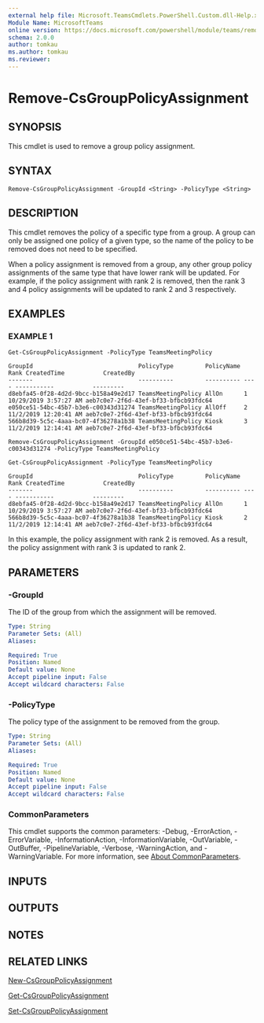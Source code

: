 ```yaml
---
external help file: Microsoft.TeamsCmdlets.PowerShell.Custom.dll-Help.xml
Module Name: MicrosoftTeams
online version: https://docs.microsoft.com/powershell/module/teams/remove-csgrouppolicyassignment
schema: 2.0.0
author: tomkau
ms.author: tomkau
ms.reviewer:
---
```


# Remove-CsGroupPolicyAssignment

## SYNOPSIS

This cmdlet is used to remove a group policy assignment.

## SYNTAX

```
Remove-CsGroupPolicyAssignment -GroupId <String> -PolicyType <String>
```

## DESCRIPTION
This cmdlet removes the policy of a specific type from a group.  A group can only be assigned one policy of a given type, so the name of the policy to be removed does not need to be specified.

When a policy assignment is removed from a group, any other group policy assignments of the same type that have lower rank will be updated.  For example, if the policy assignment with rank 2 is removed, then the rank 3 and 4 policy assignments will be updated to rank  2 and 3 respectively.

## EXAMPLES

### EXAMPLE 1
```
Get-CsGroupPolicyAssignment -PolicyType TeamsMeetingPolicy

GroupId                              PolicyType         PolicyName Rank CreatedTime           CreatedBy
-------                              ----------         ---------- ---- -----------           ---------
d8ebfa45-0f28-4d2d-9bcc-b158a49e2d17 TeamsMeetingPolicy AllOn      1    10/29/2019 3:57:27 AM aeb7c0e7-2f6d-43ef-bf33-bfbcb93fdc64
e050ce51-54bc-45b7-b3e6-c00343d31274 TeamsMeetingPolicy AllOff     2    11/2/2019 12:20:41 AM aeb7c0e7-2f6d-43ef-bf33-bfbcb93fdc64
566b8d39-5c5c-4aaa-bc07-4f36278a1b38 TeamsMeetingPolicy Kiosk      3    11/2/2019 12:14:41 AM aeb7c0e7-2f6d-43ef-bf33-bfbcb93fdc64

Remove-CsGroupPolicyAssignment -GroupId e050ce51-54bc-45b7-b3e6-c00343d31274 -PolicyType TeamsMeetingPolicy 

Get-CsGroupPolicyAssignment -PolicyType TeamsMeetingPolicy

GroupId                              PolicyType         PolicyName Rank CreatedTime           CreatedBy
-------                              ----------         ---------- ---- -----------           ---------
d8ebfa45-0f28-4d2d-9bcc-b158a49e2d17 TeamsMeetingPolicy AllOn      1    10/29/2019 3:57:27 AM aeb7c0e7-2f6d-43ef-bf33-bfbcb93fdc64
566b8d39-5c5c-4aaa-bc07-4f36278a1b38 TeamsMeetingPolicy Kiosk      2    11/2/2019 12:14:41 AM aeb7c0e7-2f6d-43ef-bf33-bfbcb93fdc64
```

In this example, the policy assignment with rank 2 is removed.  As a result, the policy assignment with rank 3 is updated to rank 2.

## PARAMETERS

### -GroupId
The ID of the group from which the assignment will be removed.

```yaml
Type: String
Parameter Sets: (All)
Aliases:

Required: True
Position: Named
Default value: None
Accept pipeline input: False
Accept wildcard characters: False
```

### -PolicyType
The policy type of the assignment to be removed from the group.

```yaml
Type: String
Parameter Sets: (All)
Aliases:

Required: True
Position: Named
Default value: None
Accept pipeline input: False
Accept wildcard characters: False
```

### CommonParameters
This cmdlet supports the common parameters: -Debug, -ErrorAction, -ErrorVariable, -InformationAction, -InformationVariable, -OutVariable, -OutBuffer, -PipelineVariable, -Verbose, -WarningAction, and -WarningVariable.
For more information, see [About CommonParameters](https://go.microsoft.com/fwlink/?LinkID=113216).

## INPUTS

## OUTPUTS

## NOTES

## RELATED LINKS

[New-CsGroupPolicyAssignment](New-CsGroupPolicyAssignment.md)

[Get-CsGroupPolicyAssignment](Get-CsGroupPolicyAssignment.md)

[Set-CsGroupPolicyAssignment](Set-CsGroupPolicyAssignment.md)

